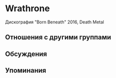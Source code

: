 # Wrathrone

Дискография
"Born Beneath" 2016, Death Metal

## Отношения с другими группами


## Обсуждения


## Упоминания


